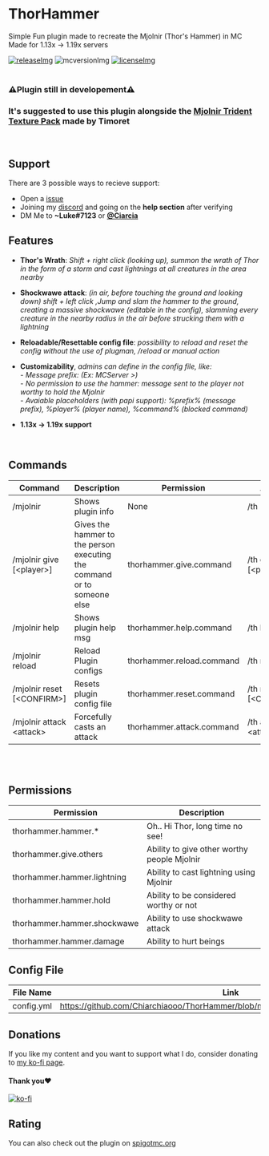 [licenseImg]: https://img.shields.io/badge/License-MIT-important
[license]: https://github.com/Chiarchiaooo/ThorHammer/blob/master/LICENSE
[mcversionImg]: https://img.shields.io/badge/MC%20Version-1.19x-success
[mcversion]: https://tinyurl.com/5c56mn7r
[releaseImg]: https://img.shields.io/badge/Version-1.0-blue
[release]: https://github.com/Chiarchiaooo/ThorHammer/releases/latest

# ThorHammer
Simple Fun plugin made to recreate the Mjolnir (Thor's Hammer) in MC<br>
Made for 1.13x -> 1.19x servers
<br>

[![releaseImg]][release] ![mcversionImg] [![licenseImg]][license]
<br><br>

### ⚠️Plugin still in developement⚠️
### It's suggested to use this plugin alongside the <a href=https://www.planetminecraft.com/texture-pack/mjolnir-trident/> Mjolnir Trident Texture Pack</a> made by Timoret


<br>

## Support

There are 3 possible ways to recieve support:
 * Open a <a href=https://github.com/Chiarchiaooo/ThorHammer/issues> issue </a>
 * Joining my <a href=https://dsc.gg/cliffycommunity>discord</a> and going on the **help section** after verifying
 * DM Me to **~Luke#7123** or <a href=https://telegram.me/Ciarcia>**@Ciarcia**</a>


## Features

* **Thor's Wrath**: _Shift + right click (looking up), summon the wrath of Thor in the form of a storm and cast lightnings at all creatures in the area nearby_


* **Shockwawe attack**: _(in air, before touching the ground and looking down) shift + left click ,Jump and slam the hammer to the ground, creating a massive shockwawe (editable in the config), slamming every creature in the nearby radius in the air before strucking them with a lightning_<br>


* **Reloadable/Resettable config file**: _possibility to reload and reset the config without the use of plugman, /reload or manual action_ <br>


* **Customizability**, _admins can define in the config file, like:_<br>
 \- _Message prefix: (Ex: MCServer >)_<br>
 \- _No permission to use the hammer: message sent to the player not worthy to hold the Mjolnir_<br>
 \- _Avaiable placeholders (with papi support): %prefix% (message prefix), %player% (player name), %command% (blocked command)_<br>

* **1.13x -> 1.19x support**

<br>

## Commands

| Command                      | Description                                                             | Permission                | Aliases                 |
|------------------------------|-------------------------------------------------------------------------|---------------------------|-------------------------|
| /mjolnir                     | Shows plugin info                                                       | None                      | /th                     |
| /mjolnir give [\<player\>]   | Gives the hammer to the person executing the command or to someone else | thorhammer.give.command   | /th give [\<player\>]   |
| /mjolnir help                | Shows plugin help msg                                                   | thorhammer.help.command   | /th help                |
| /mjolnir reload              | Reload Plugin configs                                                   | thorhammer.reload.command | /th reload              |
| /mjolnir reset \[<CONFIRM\>] | Resets plugin config file                                               | thorhammer.reset.command  | /th reset \[<CONFIRM\>] |
 | /mjolnir attack \<attack\>   | Forcefully casts an attack                                              | thorhammer.attack.command | /th attack \<attack\>   |

<br><br>
## Permissions

| Permission                  | Description                                 |
|-----------------------------|---------------------------------------------|
| thorhammer.hammer.*         | Oh.. Hi Thor, long time no see!             |
| thorhammer.give.others      | Ability to give other worthy people Mjolnir |
| thorhammer.hammer.lightning | Ability to cast lightning using Mjolnir     |
| thorhammer.hammer.hold      | Ability to be considered worthy or not      |
| thorhammer.hammer.shockwawe | Ability to use shockwawe attack             |
| thorhammer.hammer.damage    | Ability to hurt beings                      |

## Config File
| File Name  | Link                                                                                 |
|------------|--------------------------------------------------------------------------------------|
| config.yml | https://github.com/Chiarchiaooo/ThorHammer/blob/master/src/main/resources/config.yml |

## Donations

If you like my content and you want to support what I do, consider donating to <a href='https://ko-fi.com/U7U59S2LZ'>my ko-fi page</a>. <br>
#### Thank you❤️
[![ko-fi](https://ko-fi.com/img/githubbutton_sm.svg)](https://ko-fi.com/U7U59S2LZ)


## Rating

You can also check out the plugin on <a href=https://tinyurl.com/5c56mn7r>spigotmc.org</a><br><br> 
